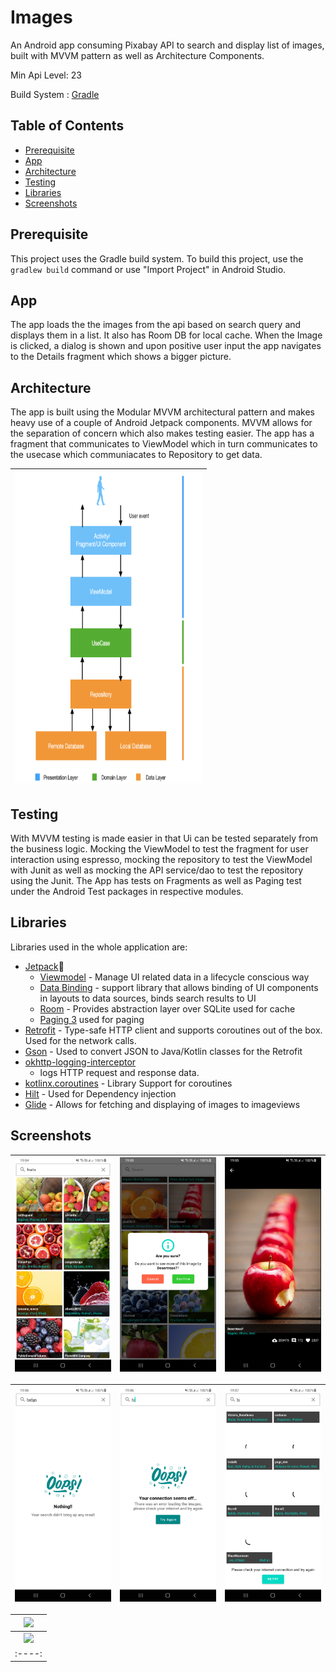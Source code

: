 # Images

An Android app consuming Pixabay API to search and display list of images, built with MVVM pattern
as well as Architecture Components.

Min Api Level: 23

Build System : [Gradle](https://gradle.org/)

## Table of Contents

- [Prerequisite](#prerequisite)
- [App](#app)
- [Architecture](#architecture)
- [Testing](#testing)
- [Libraries](#libraries)
- [Screenshots](#screenshots)

## Prerequisite

This project uses the Gradle build system. To build this project, use the
`gradlew build` command or use "Import Project" in Android Studio.

## App

The app loads the the images from the api based on search query and displays them in a list. It also
has Room DB for local cache. When the Image is clicked, a dialog is shown and upon positive user
input the app navigates to the Details fragment which shows a bigger picture.

## Architecture

The app is built using the Modular MVVM architectural pattern and makes heavy use of a couple of
Android Jetpack components. MVVM allows for the separation of concern which also makes testing
easier. The app has a fragment that communicates to ViewModel which in turn communicates to the
usecase which communiacates to Repository to get data.

|<img src="screenshots/arch.png" width=300 height=500/>|
|:----:|

## Testing

With MVVM testing is made easier in that Ui can be tested separately from the business logic.
Mocking the ViewModel to test the fragment for user interaction using espresso, mocking the
repository to test the ViewModel with Junit as well as mocking the API service/dao to test the
repository using the Junit. The App has tests on Fragments as well as Paging test under the Android
Test packages in respective modules.

## Libraries

Libraries used in the whole application are:

- [Jetpack](https://developer.android.com/jetpack)🚀
    - [Viewmodel](https://developer.android.com/topic/libraries/architecture/viewmodel) - Manage UI
      related data in a lifecycle conscious way
    - [Data Binding](https://developer.android.com/topic/libraries/data-binding) - support library
      that allows binding of UI components in layouts to data sources, binds search results to UI
    - [Room](https://developer.android.com/training/data-storage/room) - Provides abstraction layer
      over SQLite used for cache
    - [Paging 3](https://developer.android.com/topic/libraries/architecture/paging/v3-overview) used
      for paging
- [Retrofit](https://square.github.io/retrofit/) - Type-safe HTTP client and supports coroutines out
  of the box. Used for the network calls.
- [Gson](https://github.com/google/gson) - Used to convert JSON to Java/Kotlin classes for the
  Retrofit
- [okhttp-logging-interceptor](https://github.com/square/okhttp/blob/master/okhttp-logging-interceptor/README.md)
  - logs HTTP request and response data.
- [kotlinx.coroutines](https://github.com/Kotlin/kotlinx.coroutines) - Library Support for
  coroutines
- [Hilt](https://developer.android.com/training/dependency-injection/hilt-android) - Used for
  Dependency injection
- [Glide](https://github.com/bumptech/glide) - Allows for fetching and displaying of images to
  imageviews

## Screenshots

|<img src="screenshots/home.png" width=250/>|<img src="screenshots/dialog.png" width=250/>|<img src="screenshots/details.png" width=250/>|
|:----:|:----:|:----:|

|<img src="screenshots/empty.png" width=250/>|<img src="screenshots/error.png" width=250/>|<img src="screenshots/error_paging.png" width=250/>|
|:----:|:----:|:----:|

|<img src="screenshots/tab1.png">|
|:----:|
|<img src="screenshots/tab2.png"/>|
|:----:|